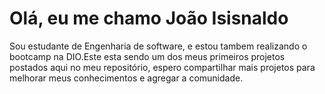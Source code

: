 # Olá, eu me chamo João Isisnaldo
Sou estudante de Engenharia de software, e estou tambem realizando o bootcamp na DIO.Este esta sendo um dos meus primeiros projetos postados aqui no meu repositório, espero compartilhar mais projetos para melhorar meus conhecimentos e agregar a comunidade.
